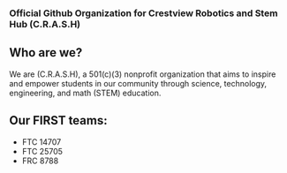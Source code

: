 ### Official Github Organization for Crestview Robotics and Stem Hub (C.R.A.S.H)

## Who are we?

We are (C.R.A.S.H), a 501(c)(3) nonprofit organization that aims to inspire and empower students in our
community through science, technology, engineering, and math (STEM) education. 

## Our FIRST teams:
- FTC 14707
- FTC 25705
- FRC 8788

<!--

**Here are some ideas to get you started:**

🙋‍♀️ A short introduction - what is your organization all about?
🌈 Contribution guidelines - how can the community get involved?
👩‍💻 Useful resources - where can the community find your docs? Is there anything else the community should know?
🍿 Fun facts - what does your team eat for breakfast?
🧙 Remember, you can do mighty things with the power of [Markdown](https://docs.github.com/github/writing-on-github/getting-started-with-writing-and-formatting-on-github/basic-writing-and-formatting-syntax)
-->
